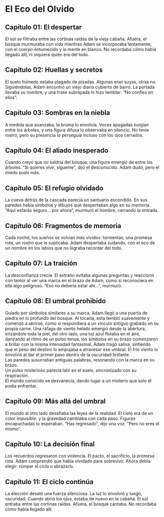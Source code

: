 # El Eco del Olvido

## Capítulo 01: El despertar
El sol se filtraba entre las cortinas raídas de la vieja cabaña. Afuera, el
bosque murmuraba con vida mientras Adam se incorporaba lentamente, con el cuerpo
entumecido y la mente en blanco. No recordaba cómo había llegado allí, ni
siquiera quién era del todo.

## Capítulo 02: Huellas y secretos
El suelo húmedo estaba plagado de pisadas. Algunas eran suyas, otras no.
Siguiéndolas, Adam encontró un viejo diario cubierto de barro. La portada
llevaba su nombre, y una frase subrayada lo hizo temblar: “No confíes en ellos”.

## Capítulo 03: Sombras en la niebla
A medida que avanzaba, la bruma lo envolvía. Voces apagadas surgían entre los
árboles, y una figura difusa lo observaba en silencio. No tenía rostro, pero su
presencia lo perseguía incluso con los ojos cerrados.

## Capítulo 04: El aliado inesperado
Cuando creyó que no saldría del bosque, una figura emergió de entre los árboles.
"Si quieres vivir, sígueme", dijo el desconocido. Adam dudó, pero el miedo pudo
más.

## Capítulo 05: El refugio olvidado
La cueva detrás de la cascada parecía un santuario escondido. En sus paredes
había símbolos y dibujos que despertaban algo en su memoria. “Aquí estarás
seguro… por ahora”, murmuró el hombre, cerrando la entrada.

## Capítulo 06: Fragmentos de memoria
Cada noche, los sueños se volvían más vívidos: tormentas, una promesa rota, un
rostro que le suplicaba. Adam despertaba sudando, con el eco de un nombre en los
labios que no lograba recordar del todo.

## Capítulo 07: La traición
La desconfianza crecía. El extraño evitaba algunas preguntas y reaccionó con
temor al ver una marca en el brazo de Adam, como si reconociera en ella algo
peligroso. “Eso no debería estar ahí…”, murmuró.

## Capítulo 08: El umbral prohibido
Guiado por símbolos similares a su marca, Adam llegó a una puerta de piedra en
lo profundo del bosque. Al tocarla, esta tembló suavemente y comenzó a abrirse,
como si respondiera a un vínculo antiguo grabado en su propia carne.
Una ráfaga de viento helado emergió desde la abertura, erizándole toda la piel,
del otro lado, una luz azul flotaba en el aire, danzando al ritmo de un pulso tenue,
los símbolos en su brazo comenzaron a brillar con la misma intensidad fantasmal,
Adam tragó saliva, sintiendo que el peso del destino lo empujaba a atravesar ese umbral.
El frío viento lo envolvió al dar el primer paso dentro de la oscuridad brillante.  
Las paredes susurraban antiguas palabras, resonando con la marca en su brazo.  
Un pulso misterioso parecía latir en el suelo, sincronizado con su respiración.  
El mundo conocido se desvanecía, dando lugar a un misterio que solo él podía enfrentar. 

## Capítulo 09: Más allá del umbral
El mundo al otro lado desafiaba las leyes de la realidad. El cielo era de un
color imposible, y la gravedad cambiaba con cada paso. Figuras encapuchadas lo
esperaban. “Has regresado”, dijo una voz. “Pero no eres el mismo”.

## Capítulo 10: La decisión final
Los recuerdos regresaron con violencia. El pacto, el sacrificio, la promesa
rota. Adam comprendió que había olvidado para sobrevivir. Ahora debía elegir:
romper el ciclo o abrazarlo.

## Capítulo 11: El ciclo continúa
La elección desató una fuerza silenciosa. La luz lo envolvió y luego, oscuridad.
Cuando abrió los ojos, estaba de nuevo en la cabaña. El sol entraba entre las
cortinas raídas. Afuera, el bosque cantaba. No recordaba cómo había llegado
allí.
